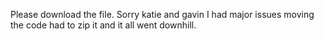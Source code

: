Please download the file. Sorry katie and gavin I had major issues moving the code had to zip it and it all went downhill.
